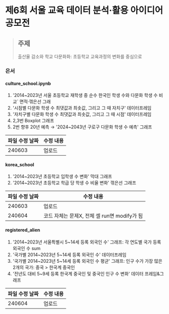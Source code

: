 # 제6회 서울 교육 데이터 분석·활용 아이디어 공모전
> ## 주제
> 출산율 감소와 학교 다문화화: 초등학교 교육과정의 변화를 중심으로

### 은서

#### culture_school.ipynb
1. '2014~2023년 서울 초등학교 재학생 중 순수 한국인 학생 수와 다문화 학생 수 비교` 면적·꺾은선 그래
2. '시점별 다문화 학생 수 최댓값과 최솟값, 그리고 그 때 자치구' 데이터프레임
3. '자치구별 다문화 학생 수 최댓값과 최솟값, 그리고 그 때 시점' 데이터프레임
4. 2,3번 Boxplot 그래프
5. 2번 향후 20년 예측 → '2024~2043년 구로구 다문화 학생 수 예측' 그래프
   
|파일 수정 날짜|수정 내용|
|---|---|
|240603|업로드|

 #### korea_school
 1. '2014~2023년 초등학교 입학생 수 변화' 막대 그래프
 2. '2014~2023년 초등학교 학급 당 학생 수 비율 변화' 꺾은선 그래프

|파일 수정 날짜|수정 내용|
|---|---|
|240603|업로드|
|240604|코드 자체는 문제X, 전체 셀 run면 modify가 됨|

#### registered_alien
1. '2014~2023년 서울특별시 5~14세 등록 외국인 수' 그래프: 각 연도별 국가 등록 외국인 수 sum
2. '국가별 2014~2023년 5~14세 등록 외국인 수' 데이터프레임
3. '국가별 2014~2023년 5~14세 등록 외국인 수 평균' 그래프: 인구 수가 가장 많은 2개의 국가: 중국 > 한국계 중국인
4. '전년도 대비 5~9세 등록 한국계 중국인 및 중국인 인구 수 변화' 데이터 프레임&그래프

|파일 수정 날짜|수정 내용|
|---|---|
|240604|업로드|
